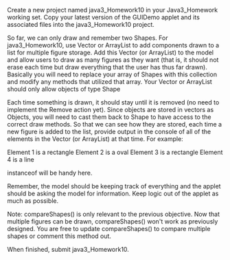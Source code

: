 Create a new project named java3_Homework10 in your Java3_Homework working set. Copy your latest version of the GUIDemo applet and its associated files into the java3_Homework10 project.

So far, we can only draw and remember two Shapes. For java3_Homework10, use Vector or ArrayList to add components drawn to a list for multiple figure storage. Add this Vector (or ArrayList) to the model and allow users to draw as many figures as they want (that is, it should not erase each time but draw everything that the user has thus far drawn). Basically you will need to replace your array of Shapes with this collection and modify any methods that utilized that array. Your Vector or ArrayList should only allow objects of type Shape

Each time something is drawn, it should stay until it is removed (no need to implement the Remove action yet). Since objects are stored in vectors as Objects, you will need to cast them back to Shape to have access to the correct draw methods. So that we can see how they are stored, each time a new figure is added to the list, provide output in the console of all of the elements in the Vector (or ArrayList) at that time. For example:

Element 1 is a rectangle 
Element 2 is a oval 
Element 3 is a rectangle 
Element 4 is a line

instanceof will be handy here.

Remember, the model should be keeping track of everything and the applet should be asking the model for information. Keep logic out of the applet as much as possible.

Note: compareShapes() is only relevant to the previous objective.  Now that multiple figures can be drawn, compareShapes() won't work as previously designed.  You are free to update compareShapes() to compare multiple shapes or comment this method out.

When finished, submit java3_Homework10.